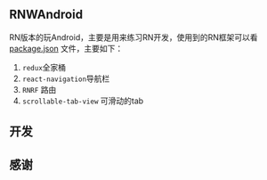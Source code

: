 ## RNWAndroid
RN版本的玩Android，主要是用来练习RN开发，使用到的RN框架可以看 [package.json](https://github.com/liweijieok/RNWAndroid/blob/master/package.json) 文件，主要如下：
1. `redux`全家桶
2. `react-navigation`导航栏
3. `RNRF` 路由
4. `scrollable-tab-view` 可滑动的tab

## 开发

## 感谢

